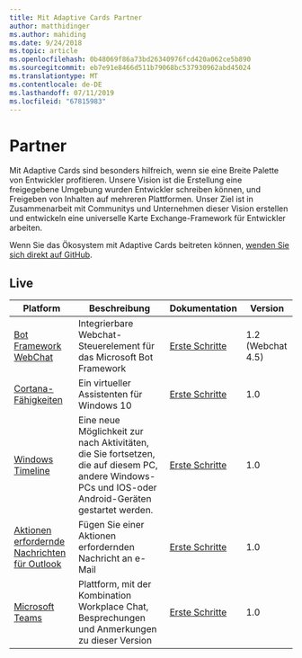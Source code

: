 ```yaml
---
title: Mit Adaptive Cards Partner
author: matthidinger
ms.author: mahiding
ms.date: 9/24/2018
ms.topic: article
ms.openlocfilehash: 0b48069f86a73bd26340976fcd420a062ce5b890
ms.sourcegitcommit: eb7e91e8466d511b79068bc537930962abd45024
ms.translationtype: MT
ms.contentlocale: de-DE
ms.lasthandoff: 07/11/2019
ms.locfileid: "67815983"
---
```

# <a name="partners"></a>Partner 

Mit Adaptive Cards sind besonders hilfreich, wenn sie eine Breite Palette von Entwickler profitieren. Unsere Vision ist die Erstellung eine freigegebene Umgebung wurden Entwickler schreiben können, und Freigeben von Inhalten auf mehreren Plattformen. Unser Ziel ist in Zusammenarbeit mit Communitys und Unternehmen dieser Vision erstellen und entwickeln eine universelle Karte Exchange-Framework für Entwickler arbeiten.

Wenn Sie das Ökosystem mit Adaptive Cards beitreten können, [wenden Sie sich direkt auf GitHub](https://github.com/Microsoft/AdaptiveCards).

## <a name="live"></a>Live

Platform | Beschreibung | Dokumentation | Version
---------|-------------|---------------|---------
[Bot Framework WebChat](https://github.com/Microsoft/BotFramework-WebChat)  | Integrierbare Webchat-Steuerelement für das Microsoft Bot Framework | [Erste Schritte](https://docs.microsoft.com/en-us/adaptive-cards/get-started/bots) | 1.2 (Webchat 4.5)
[Cortana-Fähigkeiten](https://docs.microsoft.com/en-us/cortana/skills/adaptive-cards) | Ein virtueller Assistenten für Windows 10 | [Erste Schritte](https://docs.microsoft.com/en-us/adaptive-cards/get-started/bots) | 1.0
[Windows Timeline](https://blogs.windows.com/windowsexperience/2017/12/19/announcing-windows-10-insider-preview-build-17063-pc/) | Eine neue Möglichkeit zur nach Aktivitäten, die Sie fortsetzen, die auf diesem PC, andere Windows-PCs und IOS-oder Android-Geräten gestartet werden. | [Erste Schritte](https://docs.microsoft.com/en-us/adaptive-cards/get-started/windows) | 1.0
[Aktionen erfordernde Nachrichten für Outlook](https://docs.microsoft.com/en-us/outlook/actionable-messages/)  | Fügen Sie einer Aktionen erfordernden Nachricht an e-Mail | [Erste Schritte](https://docs.microsoft.com/en-us/outlook/actionable-messages/) | 1.0
[Microsoft Teams](https://products.office.com/en-US/microsoft-teams/group-chat-software) | Plattform, mit der Kombination Workplace Chat, Besprechungen und Anmerkungen zu dieser Version | [Erste Schritte](https://docs.microsoft.com/en-us/microsoftteams/platform/concepts/cards/cards-reference#adaptive-card) | 1.0

